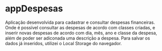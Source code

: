 # appDespesas
 Aplicação desenvolvida para cadastrar e consultar despesas financeiras. Onde é possível consultar as despesas de acordo com classes criadas, e inserir novas despesas de acordo com dia, mês, ano e classe da despesa, além de poder ser adiconada uma descrição a despesa. 
 Para salvar os dados já inseridos, utilizei o Local Storage do navegador.
 
